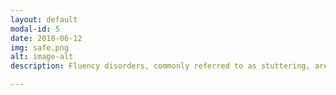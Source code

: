 ```yaml
---
layout: default
modal-id: 5
date: 2018-06-12
img: safe.png
alt: image-alt
description: Fluency disorders, commonly referred to as stuttering, are characterized by interruptions in the flow of speech. These interruptions can include blocks, prolongations, or sounds and word repetitions.  

---
```

